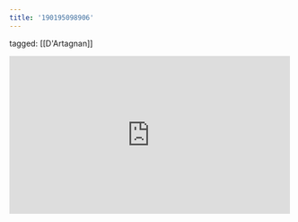 ```yaml
---
title: '190195098906'
---
```

tagged: [[D'Artagnan]]
<iframe allow="accelerometer; autoplay; clipboard-write; encrypted-media; gyroscope; picture-in-picture" allowfullscreen="" frameborder="0" height="281" id="youtube_iframe" src="https://www.youtube.com/embed/WiR-5swzlvE?feature=oembed&amp;enablejsapi=1&amp;origin=https://safe.txmblr.com&amp;wmode=opaque" width="500"></iframe>